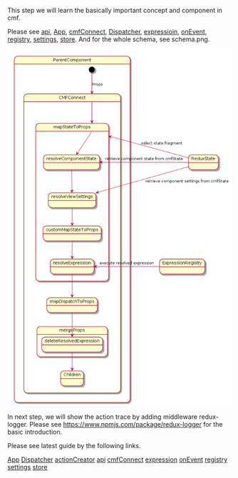 This step we will learn the basically important concept and component in cmf.

Please see [api](api.md), [App](App.md), [cmfConnect](cmfConnect.md), [Dispatcher](Dispatcher.md), [expressioin](expression.md), [onEvent](onEvent.md), [registry](registry.md), [settings](settings.md), [store](store.md).
And for the whole schema, see schema.png.

![shema](schema.png)

In next step, we will show the action trace by adding middleware redux-logger.
Please see https://www.npmjs.com/package/redux-logger for the basic introduction.


Please see latest guide by the following links.

[App](https://github.com/Talend/ui/blob/master/packages/cmf/src/App.md)
[Dispatcher](https://github.com/Talend/ui/blob/master/packages/cmf/src/Dispatcher.md)
[actionCreator](https://github.com/Talend/ui/blob/master/packages/cmf/src/actionCreator.md)
[api](https://github.com/Talend/ui/blob/master/packages/cmf/src/api.md)
[cmfConnect](https://github.com/Talend/ui/blob/master/packages/cmf/src/cmfConnect.md)
[expression](https://github.com/Talend/ui/blob/master/packages/cmf/src/expression.md)
[onEvent](https://github.com/Talend/ui/blob/master/packages/cmf/src/onEvent.md)
[registry](https://github.com/Talend/ui/blob/master/packages/cmf/src/registry.md)
[settings](https://github.com/Talend/ui/blob/master/packages/cmf/src/settings.md)
[store](https://github.com/Talend/ui/blob/master/packages/cmf/src/store.md)
